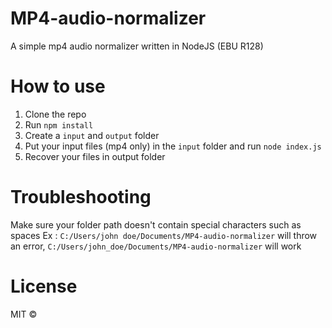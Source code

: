 # MP4-audio-normalizer
A simple mp4 audio normalizer written in NodeJS (EBU R128)


# How to use

1. Clone the repo
2. Run `npm install`
3. Create a `input` and `output` folder
4. Put your input files (mp4 only) in the `input` folder and run `node index.js`
5. Recover your files in output folder


# Troubleshooting

Make sure your folder path doesn't contain special characters such as spaces
Ex : `C:/Users/john doe/Documents/MP4-audio-normalizer` will throw an error, `C:/Users/john_doe/Documents/MP4-audio-normalizer` will work



# License

MIT ©
